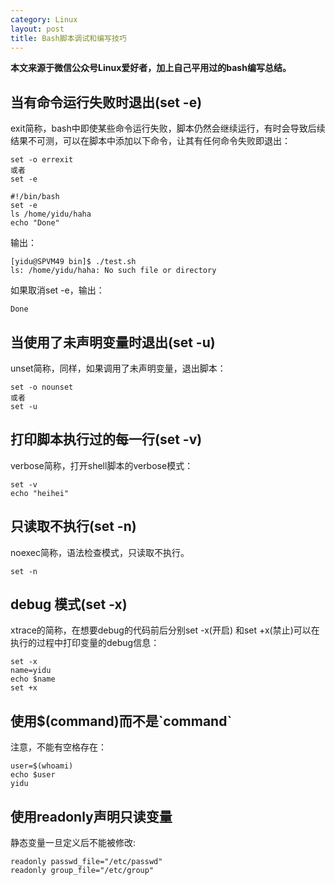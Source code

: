 ```yaml
---
category: Linux
layout: post
title: Bash脚本调试和编写技巧
---
```

**本文来源于微信公众号Linux爱好者，加上自己平用过的bash编写总结。**

## 当有命令运行失败时退出(set -e)
exit简称，bash中即使某些命令运行失败，脚本仍然会继续运行，有时会导致后续结果不可测，可以在脚本中添加以下命令，让其有任何命令失败即退出：
```shell
set -o errexit
或者
set -e
```
```shell
#!/bin/bash
set -e
ls /home/yidu/haha
echo "Done"
```
输出：
```
[yidu@SPVM49 bin]$ ./test.sh 
ls: /home/yidu/haha: No such file or directory
```
如果取消set -e，输出：
```shell
Done
```

## 当使用了未声明变量时退出(set -u)
unset简称，同样，如果调用了未声明变量，退出脚本：
```shell
set -o nounset
或者
set -u
```
## 打印脚本执行过的每一行(set -v)
verbose简称，打开shell脚本的verbose模式：
```shell
set -v
echo "heihei"
```
## 只读取不执行(set -n)
noexec简称，语法检查模式，只读取不执行。
```shell
set -n
```
## debug 模式(set -x)
xtrace的简称，在想要debug的代码前后分别set -x(开启) 和set +x(禁止)可以在执行的过程中打印变量的debug信息：
```shell
set -x
name=yidu
echo $name
set +x
```

## 使用$(command)而不是\`command\`
注意，不能有空格存在：
```shell
user=$(whoami)
echo $user
yidu
```

## 使用readonly声明只读变量
静态变量一旦定义后不能被修改:
```shell
readonly passwd_file="/etc/passwd"
readonly group_file="/etc/group"
```
